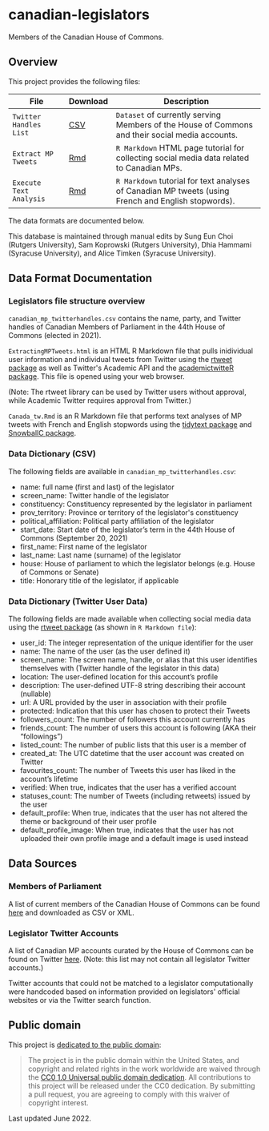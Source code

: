 # canadian-legislators
Members of the Canadian House of Commons.



Overview
--------
<!-- Comment: provide a brief and helpful project overview -->

This project provides the following files:

File | Download | Description
---- | -------- | -----------
`Twitter Handles List` | [CSV](https://github.com/AliceTimken/canadian-legislators/blob/5aceeeab5d3b9c71904b5a8af4189cb20137d906/canadian_mp_twitterhandles.csv) | `Dataset` of currently serving Members of the House of Commons and their social media accounts.
`Extract MP Tweets` | [Rmd](https://github.com/AliceTimken/canadian-legislators/blob/b6afbda0218b3a735567d74e47c20dfe87807582/ExtractingMPTweets.html) | `R Markdown` HTML page tutorial for collecting social media data related to Canadian MPs.
`Execute Text Analysis` | [Rmd](https://github.com/AliceTimken/canadian-legislators/blob/f8a36b1a33ae3064d3265b030a8bc7bb59d144ea/Canada_tw.Rmd) | `R Markdown` tutorial for text analyses of Canadian MP tweets (using French and English stopwords).

The data formats are documented below.

This database is maintained through manual edits by Sung Eun Choi (Rutgers University), Sam Koprowski (Rutgers University), Dhia Hammami (Syracuse University), and Alice Timken (Syracuse University).



Data Format Documentation
-------------------------
<!-- Comment: describe data files and variables -->

### Legislators file structure overview

`canadian_mp_twitterhandles.csv` contains the name, party, and Twitter handles of Canadian Members of Parliament in the 44th House of Commons (elected in 2021).

`ExtractingMPTweets.html` is an HTML R Markdown file that pulls inidividual user information and individual tweets from Twitter using the [rtweet package](https://www.rdocumentation.org/packages/rtweet/versions/0.7.0) as well as Twitter's Academic API and the [academictwitteR package](https://www.rdocumentation.org/packages/academictwitteR/versions/0.3.1). This file is opened using your web browser.

(Note: The rtweet library can be used by Twitter users without approval, while Academic Twitter requires approval from Twitter.)

`Canada_tw.Rmd` is an R Markdown file that performs text analyses of MP tweets with French and English stopwords using the [tidytext package](https://cran.r-project.org/web/packages/tidytext/index.html) and [SnowballC package](https://cran.r-project.org/web/packages/SnowballC/index.html).


### Data Dictionary (CSV)

The following fields are available in `canadian_mp_twitterhandles.csv`:


* name: full name (first and last) of the legislator
* screen_name: Twitter handle of the legislator
* constituency: Constituency represented by the legislator in parliament
* prov_territory: Province or territory of the legislator's constituency
* political_affiliation: Political party affiliation of the legislator 
* start_date: Start date of the legislator’s term in the 44th House of Commons (September 20, 2021)
* first_name: First name of the legislator
* last_name: Last name (surname) of the legislator
* house: House of parliament to which the legislator belongs (e.g. House of Commons or Senate)
* title: Honorary title of the legislator, if applicable



### Data Dictionary (Twitter User Data)

The following fields are made available when collecting social media data using the [rtweet package](https://www.rdocumentation.org/packages/rtweet/versions/0.7.0) (as shown in `R Markdown file`):

* user_id: The integer representation of the unique identifier for the user               
* name: The name of the user (as the user defined it)
* screen_name: The screen name, handle, or alias that this user identifies themselves with (Twitter handle of the legislator in this data)
* location: The user-defined location for this account’s profile
* description: The user-defined UTF-8 string describing their account (nullable)
* url: A URL provided by the user in association with their profile       
* protected: Indication that this user has chosen to protect their Tweets
* followers_count: The number of followers this account currently has
* friends_count: The number of users this account is following (AKA their “followings”)
* listed_count: The number of public lists that this user is a member of
* created_at: The UTC datetime that the user account was created on Twitter
* favourites_count: The number of Tweets this user has liked in the account’s lifetime     
* verified: When true, indicates that the user has a verified account
* statuses_count: The number of Tweets (including retweets) issued by the user
* default_profile: When true, indicates that the user has not altered the theme or background of their user profile
* default_profile_image: When true, indicates that the user has not uploaded their own profile image and a default image is used instead


Data Sources
-------------------------
<!-- Comment: describe data sources -->

### Members of Parliament

A list of current members of the Canadian House of Commons can be found [here](https://www.ourcommons.ca/members/en/search) and downloaded as CSV or XML.

### Legislator Twitter Accounts

A list of Canadian MP accounts curated by the House of Commons can be found on Twitter [here](https://twitter.com/i/lists/864088912087715840). (Note: this list may not contain all legislator Twitter accounts.)

Twitter accounts that could not be matched to a legislator computationally were handcoded based on information provided on legislators' official websites or via the Twitter search function.


## Public domain

This project is [dedicated to the public domain](LICENSE):

> The project is in the public domain within the United States, and copyright and related rights in the work worldwide are waived through the [CC0 1.0 Universal public domain dedication](http://creativecommons.org/publicdomain/zero/1.0/).
> All contributions to this project will be released under the CC0 dedication. By submitting a pull request, you are agreeing to comply with this waiver of copyright interest.


Last updated June 2022.

